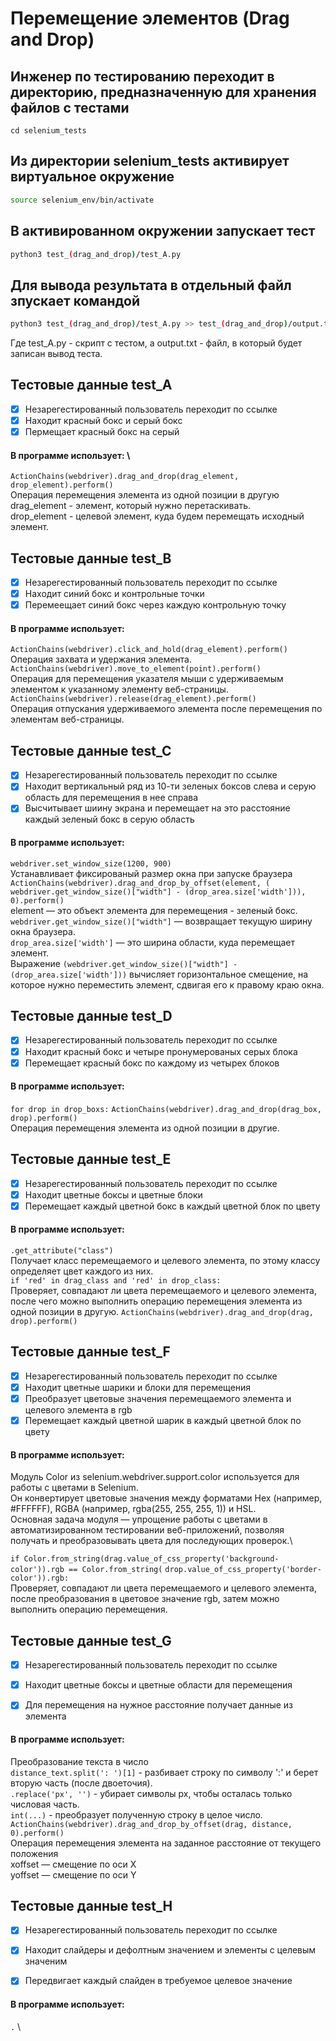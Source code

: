 # Перемещение элементов (Drag and Drop)

## Инженер по тестированию переходит в директорию, предназначенную для хранения файлов с тестами
```
cd selenium_tests
```
## Из директории selenium_tests активирует виртуальное окружение
```sh
source selenium_env/bin/activate
```
## В активированном окружении запускает тест 
```sh
python3 test_(drag_and_drop)/test_A.py
```
## Для вывода результата в отдельный файл зпускает командой 
```sh
python3 test_(drag_and_drop)/test_A.py >> test_(drag_and_drop)/output.txt
```
Где test_A.py -  скрипт с тестом, а output.txt - файл, в который будет записан вывод теста.



## Тестовые данные test_A

- [x] Незарегестированный пользователь переходит по ссылке
- [x] Находит красный бокс и серый бокс
- [x] Пермещает красный бокс на серый

#### В программе использует: \
```ActionChains(webdriver).drag_and_drop(drag_element, drop_element).perform()``` \
Операция перемещения элемента из одной позиции в другую\
drag_element - элемент, который нужно перетаскивать.\
drop_element -  целевой элемент, куда будем перемещать иcходный элемент.

## Тестовые данные test_B

- [x] Незарегестированный пользователь переходит по ссылке
- [x] Находит синий бокс и контрольные точки
- [x] Перемеещает синий бокс через каждую контрольную точку

#### В программе использует: 
```ActionChains(webdriver).click_and_hold(drag_element).perform()``` \
Операция захвата и удержания элемента. \
```ActionChains(webdriver).move_to_element(point).perform()``` \
Операция для перемещения указателя мыши c удерживаемым элементом к указанному элементу веб-страницы. \
```ActionChains(webdriver).release(drag_element).perform()```\
Операция отпускания удерживаемого элемента после перемещения по элементам веб-страницы. 

## Тестовые данные test_C
- [x] Незарегестированный пользователь переходит по ссылке
- [x] Находит вертикальный ряд из 10-ти зеленых боксов слева и серую область для перемещения в нее справа
- [x] Высчитывает шиину экрана и перемещает на это расстояние каждый зеленый бокс в серую область

#### В программе использует: 
```webdriver.set_window_size(1200, 900)```\
Устанавливает фиксированый размер окна при запуске браузера \
```ActionChains(webdriver).drag_and_drop_by_offset(element, (```
        ```webdriver.get_window_size()["width"] - (drop_area.size['width'])), 0).perform()``` \
element — это объект элемента для перемещения - зеленый бокс. \
```webdriver.get_window_size()["width"]``` — возвращает текущую ширину окна браузера. \
```drop_area.size['width']``` — это ширина области, куда перемещает элемент. \
Выражение ```(webdriver.get_window_size()["width"] - (drop_area.size['width']))``` вычисляет горизонтальное смещение, на которое нужно переместить элемент, сдвигая его к правому краю окна.


## Тестовые данные test_D
- [x] Незарегестированный пользователь переходит по ссылке
- [x] Находит красный бокс и четыре пронумерованых серых блока
- [x] Перемещает красный бокс по каждому из четырех блоков

#### В программе использует: 
```for drop in drop_boxs:```
        ```ActionChains(webdriver).drag_and_drop(drag_box, drop).perform()``` \
Операция перемещения элемента из одной позиции в другие.

## Тестовые данные test_E
- [x] Незарегестированный пользователь переходит по ссылке
- [x] Находит цветные боксы и цветные блоки
- [x] Перемещает каждый цветной бокс в каждый цветной блок по цвету

#### В программе использует: 
```.get_attribute("class")```\
Получает класс перемещаемого и целевого элемента, по этому классу определяет цвет каждого из них.\
```if 'red' in drag_class and 'red' in drop_class:```\
Проверяет, совпадают ли цвета перемещаемого и целевого элемента, после чего можно выполнить операцию перемещения элемента из одной позиции в другую\.
```ActionChains(webdriver).drag_and_drop(drag, drop).perform()```

## Тестовые данные test_F
- [x] Незарегестированный пользователь переходит по ссылке
- [x] Находит цветные шарики и блоки для перемещения
- [x] Преобразует цветовые значения перемещаемого элемента и целевого элемента в rgb
- [x] Перемещает каждый цветной шарик в каждый цветной блок по цвету

#### В программе использует: 
Модуль Color из selenium.webdriver.support.color используется для работы с цветами в Selenium. \
Он конвертирует цветовые значения между форматами Hex (например, #FFFFFF), RGBA (например, rgba(255, 255, 255, 1)) и HSL. \
Основная задача модуля — упрощение работы с цветами в автоматизированном тестировании веб-приложений, позволяя получать и преобразовывать цвета для последующих проверок.\

```if Color.from_string(drag.value_of_css_property('background-color')).rgb == Color.from_string(```
                ```drop.value_of_css_property('border-color')).rgb:``` \
Проверяет, совпадают ли цвета перемещаемого и целевого элемента, после преобразования в цветовое значение rgb, затем можно выполнить операцию перемещения.


## Тестовые данные test_G
- [x] Незарегестированный пользователь переходит по ссылке
- [x] Находит цветные боксы и цветные области для перемещения
- [x] Для перемещения на нужное расстояние получает данные из элемента


#### В программе использует: 
Преобразование текста в число\
```distance_text.split(': ')[1]``` - разбивает строку по символу ':' и берет вторую часть (после двоеточия). \
```.replace('px', '')``` - убирает символы px, чтобы осталась только числовая часть. \
```int(...)``` - преобразует полученную строку в целое число. \
```ActionChains(webdriver).drag_and_drop_by_offset(drag, distance, 0).perform()``` \
Операция перемещения элемента на заданное расстояние от текущего положения \
xoffset — смещение по оси X \
yoffset — смещение по оси Y

## Тестовые данные test_H
- [x] Незарегестированный пользователь переходит по ссылке
- [x] Находит слайдеры и дефолтным значением и элементы с целевым значеним
- [x] Передвигает каждый слайден в требуемое целевое значение


#### В программе использует: 
```.``` \ 
